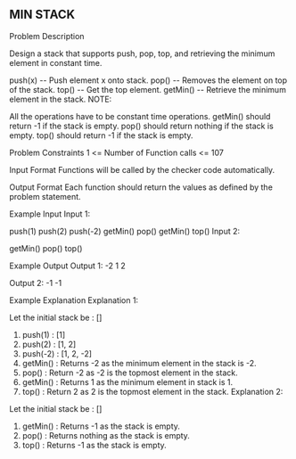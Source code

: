 ## MIN STACK

Problem Description

Design a stack that supports push, pop, top, and retrieving the minimum element in constant time.

push(x) -- Push element x onto stack.
pop() -- Removes the element on top of the stack.
top() -- Get the top element.
getMin() -- Retrieve the minimum element in the stack.
NOTE:

All the operations have to be constant time operations.
getMin() should return -1 if the stack is empty.
pop() should return nothing if the stack is empty.
top() should return -1 if the stack is empty.


Problem Constraints
1 <= Number of Function calls <= 107



Input Format
Functions will be called by the checker code automatically.



Output Format
Each function should return the values as defined by the problem statement.



Example Input
Input 1:

push(1)
push(2)
push(-2)
getMin()
pop()
getMin()
top()
Input 2:

getMin()
pop()
top()


Example Output
Output 1:
-2 1 2

Output 2:
-1 -1


Example Explanation
Explanation 1:

Let the initial stack be : []
1) push(1) : [1]
2) push(2) : [1, 2]
3) push(-2) : [1, 2, -2]
4) getMin() : Returns -2 as the minimum element in the stack is -2.
5) pop() : Return -2 as -2 is the topmost element in the stack.
6) getMin() : Returns 1 as the minimum element in stack is 1.
7) top() : Return 2 as 2 is the topmost element in the stack.
Explanation 2:

Let the initial stack be : []
1) getMin() : Returns -1 as the stack is empty.
2) pop() :  Returns nothing as the stack is empty.
3) top() : Returns -1 as the stack is empty.